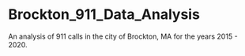 # Brockton_911_Data_Analysis
An analysis of 911 calls in the city of Brockton, MA for the years 2015 - 2020.
